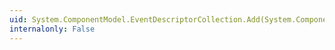 ```yaml
---
uid: System.ComponentModel.EventDescriptorCollection.Add(System.ComponentModel.EventDescriptor)
internalonly: False
---
```

